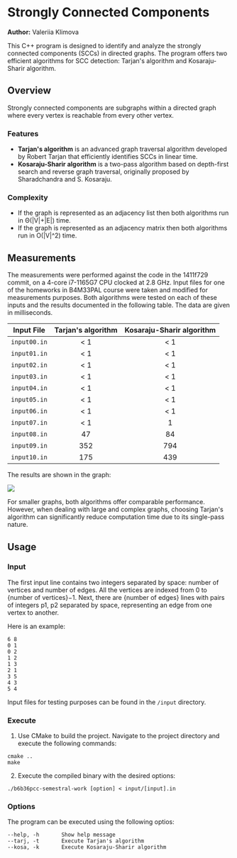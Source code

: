 # Strongly Connected Components

**Author:** Valeriia Klimova

This C++ program is designed to identify and analyze the strongly connected components (SCCs) in directed graphs. The program offers two efficient algorithms for SCC detection: Tarjan's algorithm and Kosaraju-Sharir algorithm.

## Overview

Strongly connected components are subgraphs within a directed graph where every vertex is reachable from every other vertex.

### Features

- **Tarjan's algorithm** is an advanced graph traversal algorithm developed by Robert Tarjan that efficiently identifies SCCs in linear time.
- **Kosaraju-Sharir algorithm** is a two-pass algorithm based on depth-first search and reverse graph traversal, originally proposed by Sharadchandra and S. Kosaraju.

### Complexity
- If the graph is represented as an adjacency list then both algorithms run in Θ(|V|+|E|) time.
- If the graph is represented as an adjacency matrix then both algorithms run in O(|V|^2) time.

## Measurements

The measurements were performed against the code in the 1411f729 commit, on a 4-core i7-1165G7 CPU clocked at 2.8 GHz. Input files for one of the homeworks in B4M33PAL course were taken and modified for measurements purposes. Both algorithms were tested on each of these inputs and the results documented in the following table. The data are given in milliseconds.

| Input File   | Tarjan's algorithm | Kosaraju-Sharir algorithm |
|--------------|:------------------:|:-------------------------:|
| `input00.in` |        < 1         |            < 1            |
| `input01.in` |        < 1         |            < 1            |
| `input02.in` |        < 1         |            < 1            |
| `input03.in` |        < 1         |            < 1            |
| `input04.in` |        < 1         |            < 1            |
| `input05.in` |        < 1         |            < 1            |
| `input06.in` |        < 1         |            < 1            |
| `input07.in` |        < 1         |             1             |
| `input08.in` |         47         |            84             |
| `input09.in` |        352         |            794            |
| `input10.in` |        175         |            439            |

The results are shown in the graph:

![](/measurements/algorithms_measurements.png)

For smaller graphs, both algorithms offer comparable performance. However, when dealing with large and complex graphs, choosing Tarjan's algorithm can significantly reduce computation time due to its single-pass nature.

## Usage

### Input

The first input line contains two integers separated by space: number of vertices and number of edges. All the vertices are indexed from 0 to {number of vertices}−1. Next, there are {number of edges} lines with pairs of integers p1, p2 separated by space, representing an edge from one vertex to another.

Here is an example:
```
6 8
0 1
0 2
1 2
1 3
2 1
3 5
4 3
5 4
```

Input files for testing purposes can be found in the `/input` directory.

### Execute

1. Use CMake to build the project. Navigate to the project directory and execute the following commands:
```
cmake ..
make
```
2. Execute the compiled binary with the desired options:
```
./b6b36pcc-semestral-work [option] < input/[input].in
```

### Options

The program can be executed using the following optios:

```
--help, -h       Show help message
--tarj, -t       Execute Tarjan's algorithm
--kosa, -k       Execute Kosaraju-Sharir algorithm
```
